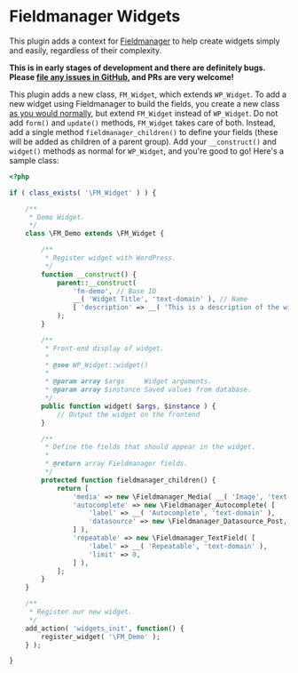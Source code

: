 Fieldmanager Widgets
====================

This plugin adds a context for [Fieldmanager](http://fieldmanager.org/) to help create widgets simply and easily, regardless of their complexity.

**This is in early stages of development and there are definitely bugs. Please [file any issues in GitHub](/alleyinteractive/fm-widgets/issues), and PRs are very welcome!**

This plugin adds a new class, `FM_Widget`, which extends `WP_Widget`. To add a new widget using Fieldmanager to build the fields, you create a new class [as you would normally](https://codex.wordpress.org/Widgets_API#Developing_Widgets), but extend `FM_Widget` instead of `WP_Widget`. Do not add `form()` and `update()` methods, `FM_Widget` takes care of both. Instead, add a single method `fieldmanager_children()` to define your fields (these will be added as children of a parent group). Add your `__construct()` and `widget()` methods as normal for `WP_Widget`, and you're good to go! Here's a sample class:

```php
<?php

if ( class_exists( '\FM_Widget' ) ) {

	/**
	 * Demo Widget.
	 */
	class \FM_Demo extends \FM_Widget {

		/**
		 * Register widget with WordPress.
		 */
		function __construct() {
			parent::__construct(
				'fm-demo', // Base ID
				__( 'Widget Title', 'text-domain' ), // Name
				[ 'description' => __( 'This is a description of the widget', 'text-domain' ) ] // Widget arguments
			);
		}

		/**
		 * Front-end display of widget.
		 *
		 * @see WP_Widget::widget()
		 *
		 * @param array $args     Widget arguments.
		 * @param array $instance Saved values from database.
		 */
		public function widget( $args, $instance ) {
			// Output the widget on the frontend
		}

		/**
		 * Define the fields that should appear in the widget.
		 *
		 * @return array Fieldmanager fields.
		 */
		protected function fieldmanager_children() {
			return [
				'media' => new \Fieldmanager_Media( __( 'Image', 'text-domain' ) ),
				'autocomplete' => new \Fieldmanager_Autocomplete( [
					'label' => __( 'Autocomplete', 'text-domain' ),
					'datasource' => new \Fieldmanager_Datasource_Post,
				] ),
				'repeatable' => new \Fieldmanager_TextField( [
					'label' => __( 'Repeatable', 'text-domain' ),
					'limit' => 0,
				] ),
			];
		}
	}

	/**
	 * Register our new widget.
	 */
	add_action( 'widgets_init', function() {
		register_widget( '\FM_Demo' );
	} );

}
```
